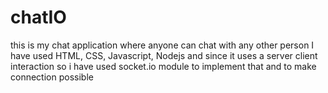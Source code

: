 # chatIO
this is my chat application where anyone can chat with any other person
I have used HTML, CSS, Javascript, Nodejs and since it uses a server client interaction so i have used socket.io module to implement that and to make connection possible
